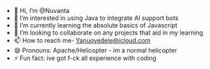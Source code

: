 - 👋 Hi, I’m @Nuvanta
- 👀 I’m interested in using Java to integrate AI support bots
- 🌱 I’m currently learning the absolute basics of Javascript
- 💞️ I’m looking to collaborate on any projects that aid in my learning
- 📫 How to reach me- Yanuoyedele@icloud.com
- 😄 Pronouns: Apache/Helicopter - im a normal helicopter
- ⚡ Fun fact: ive got f-ck all experience with coding

<!---
Nuvanta/Nuvanta is a ✨ special ✨ repository because its `README.md` (this file) appears on your GitHub profile.
You can click the Preview link to take a look at your changes.
--->
